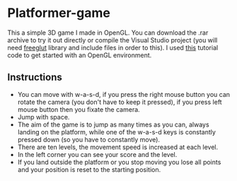 # Platformer-game

This a simple 3D game I made in OpenGL. You can download the .rar archive to try it out directly or compile the Visual Studio project (you will need [freeglut](http://freeglut.sourceforge.net/index.php#download) library and include files in order to this).
I used [this](https://github.com/davidwparker/opengl-screencasts-2) tutorial code to get started with an OpenGL environment.

## Instructions
* You can move with w-a-s-d, if you press the right mouse button you can rotate the camera (you don't have to keep it pressed), if you press left mouse button then you fixate the camera. 
* Jump with space.
* The aim of the game is to jump as many times as you can, always landing on the platform, while one of the w-a-s-d keys is constantly pressed down (so you have to constantly move).
* There are ten levels, the movement speed is increased at each level.
* In the left corner you can see your score and the level.
* If you land outside the platform or you stop moving you lose all points and your position is reset to the starting position.
